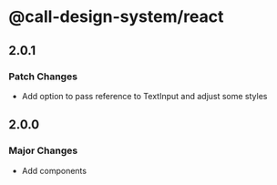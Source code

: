 # @call-design-system/react

## 2.0.1

### Patch Changes

- Add option to pass reference to TextInput and adjust some styles

## 2.0.0

### Major Changes

- Add components
